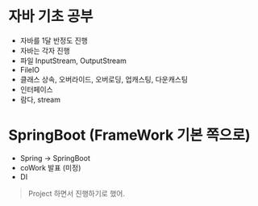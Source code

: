 # 자바 기초 공부 
- 자바를 1달 반정도 진행
- 자바는 각자 진행
- 파일 InputStream, OutputStream 
- FileIO
- 클래스 상속, 오버라이드, 오버로딩, 업캐스팅, 다운캐스팅 
- 인터페이스
- 람다, stream

# SpringBoot (FrameWork 기본 쪽으로)
- Spring -> SpringBoot
- coWork 발표 (미정)
- DI 

> Project 하면서 진행하기로 했어.
